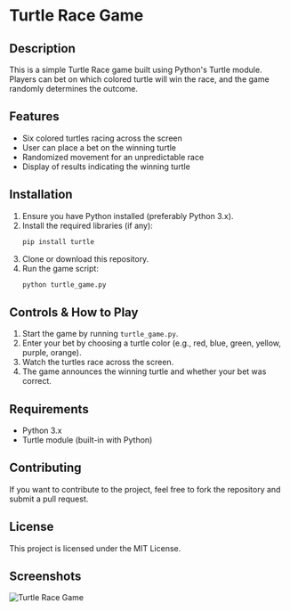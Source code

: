 # Turtle Race Game

## Description
This is a simple Turtle Race game built using Python's Turtle module. Players can bet on which colored turtle will win the race, and the game randomly determines the outcome.

## Features
- Six colored turtles racing across the screen
- User can place a bet on the winning turtle
- Randomized movement for an unpredictable race
- Display of results indicating the winning turtle

## Installation
1. Ensure you have Python installed (preferably Python 3.x).
2. Install the required libraries (if any):
   ```sh
   pip install turtle
   ```
3. Clone or download this repository.
4. Run the game script:
   ```sh
   python turtle_game.py
   ```

## Controls & How to Play
1. Start the game by running `turtle_game.py`.
2. Enter your bet by choosing a turtle color (e.g., red, blue, green, yellow, purple, orange).
3. Watch the turtles race across the screen.
4. The game announces the winning turtle and whether your bet was correct.

## Requirements
- Python 3.x
- Turtle module (built-in with Python)

## Contributing
If you want to contribute to the project, feel free to fork the repository and submit a pull request.

## License
This project is licensed under the MIT License.
## Screenshots
![Turtle Race Game](screenshot(34).png)
